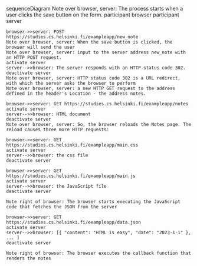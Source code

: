 sequenceDiagram
    Note over browser, server: The process starts when a user clicks the save button on the form.
    participant browser
    participant server

    browser->>server: POST https://studies.cs.helsinki.fi/exampleapp/new_note
    Note over browser, server: When the save button is clicked, the browser will send the user
    Note over browser, server: input to the server address new_note with an HTTP POST request.
    activate server
    server-->>browser: The server responds with an HTTP status code 302.
    deactivate server
    Note over browser, server: HTTP status code 302 is a URL redirect, with which the server asks the browser to perform
    Note over browser, server: a new HTTP GET request to the address defined in the header's Location - the address notes.
    
    browser->>server: GET https://studies.cs.helsinki.fi/exampleapp/notes
    activate server
    server-->>browser: HTML document
    deactivate server
    Note over browser, server: So, the browser reloads the Notes page. The reload causes three more HTTP requests:

    browser->>server: GET https://studies.cs.helsinki.fi/exampleapp/main.css
    activate server
    server-->>browser: the css file
    deactivate server

    browser->>server: GET https://studies.cs.helsinki.fi/exampleapp/main.js
    activate server
    server-->>browser: the JavaScript file
    deactivate server

    Note right of browser: The browser starts executing the JavaScript code that fetches the JSON from the server  

    browser->>server: GET https://studies.cs.helsinki.fi/exampleapp/data.json
    activate server
    server-->>browser: [{ "content": "HTML is easy", "date": "2023-1-1" }, ... ]
    deactivate server

    Note right of browser: The browser executes the callback function that renders the notes